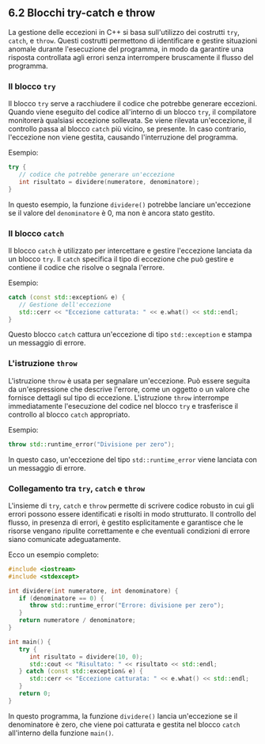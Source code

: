## 6.2 Blocchi try-catch e throw

La gestione delle eccezioni in C++ si basa sull'utilizzo dei costrutti `try`, `catch`, e `throw`. Questi costrutti permettono di identificare e gestire situazioni anomale durante l'esecuzione del programma, in modo da garantire una risposta controllata agli errori senza interrompere bruscamente il flusso del programma.

### Il blocco `try`

Il blocco `try` serve a racchiudere il codice che potrebbe generare eccezioni. Quando viene eseguito del codice all'interno di un blocco `try`, il compilatore monitorerà qualsiasi eccezione sollevata. Se viene rilevata un'eccezione, il controllo passa al blocco `catch` più vicino, se presente. In caso contrario, l'eccezione non viene gestita, causando l'interruzione del programma.

Esempio:
```cpp
try {
   // codice che potrebbe generare un'eccezione
   int risultato = dividere(numeratore, denominatore);
}
```
In questo esempio, la funzione `dividere()` potrebbe lanciare un'eccezione se il valore del `denominatore` è 0, ma non è ancora stato gestito.

### Il blocco `catch`

Il blocco `catch` è utilizzato per intercettare e gestire l'eccezione lanciata da un blocco `try`. Il `catch` specifica il tipo di eccezione che può gestire e contiene il codice che risolve o segnala l'errore.

Esempio:
```cpp
catch (const std::exception& e) {
   // Gestione dell'eccezione
   std::cerr << "Eccezione catturata: " << e.what() << std::endl;
}
```
Questo blocco `catch` cattura un'eccezione di tipo `std::exception` e stampa un messaggio di errore.

### L'istruzione `throw`

L'istruzione `throw` è usata per segnalare un'eccezione. Può essere seguita da un'espressione che descrive l'errore, come un oggetto o un valore che fornisce dettagli sul tipo di eccezione. L'istruzione `throw` interrompe immediatamente l'esecuzione del codice nel blocco `try` e trasferisce il controllo al blocco `catch` appropriato.

Esempio:
```cpp
throw std::runtime_error("Divisione per zero");
```
In questo caso, un'eccezione del tipo `std::runtime_error` viene lanciata con un messaggio di errore.

### Collegamento tra `try`, `catch` e `throw`

L'insieme di `try`, `catch` e `throw` permette di scrivere codice robusto in cui gli errori possono essere identificati e risolti in modo strutturato. Il controllo del flusso, in presenza di errori, è gestito esplicitamente e garantisce che le risorse vengano ripulite correttamente e che eventuali condizioni di errore siano comunicate adeguatamente.

Ecco un esempio completo:
```cpp
#include <iostream>
#include <stdexcept>

int dividere(int numeratore, int denominatore) {
   if (denominatore == 0) {
      throw std::runtime_error("Errore: divisione per zero");
   }
   return numeratore / denominatore;
}

int main() {
   try {
      int risultato = dividere(10, 0);
      std::cout << "Risultato: " << risultato << std::endl;
   } catch (const std::exception& e) {
      std::cerr << "Eccezione catturata: " << e.what() << std::endl;
   }
   return 0;
}
```
In questo programma, la funzione `dividere()` lancia un'eccezione se il denominatore è zero, che viene poi catturata e gestita nel blocco `catch` all'interno della funzione `main()`.

